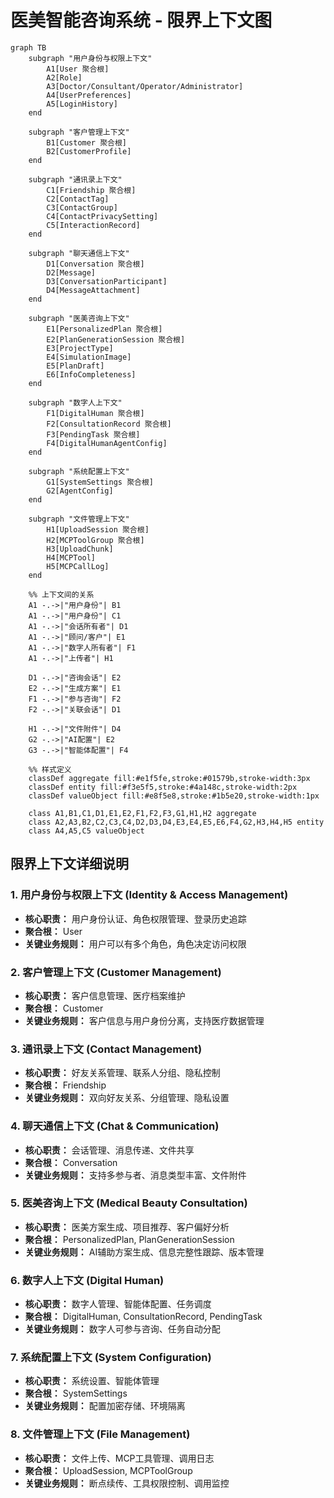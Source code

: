 # 医美智能咨询系统 - 限界上下文图

```mermaid
graph TB
    subgraph "用户身份与权限上下文"
        A1[User 聚合根]
        A2[Role]
        A3[Doctor/Consultant/Operator/Administrator]
        A4[UserPreferences]
        A5[LoginHistory]
    end

    subgraph "客户管理上下文"
        B1[Customer 聚合根]
        B2[CustomerProfile]
    end

    subgraph "通讯录上下文"
        C1[Friendship 聚合根]
        C2[ContactTag]
        C3[ContactGroup]
        C4[ContactPrivacySetting]
        C5[InteractionRecord]
    end

    subgraph "聊天通信上下文"
        D1[Conversation 聚合根]
        D2[Message]
        D3[ConversationParticipant]
        D4[MessageAttachment]
    end

    subgraph "医美咨询上下文"
        E1[PersonalizedPlan 聚合根]
        E2[PlanGenerationSession 聚合根]
        E3[ProjectType]
        E4[SimulationImage]
        E5[PlanDraft]
        E6[InfoCompleteness]
    end

    subgraph "数字人上下文"
        F1[DigitalHuman 聚合根]
        F2[ConsultationRecord 聚合根]
        F3[PendingTask 聚合根]
        F4[DigitalHumanAgentConfig]
    end

    subgraph "系统配置上下文"
        G1[SystemSettings 聚合根]
        G2[AgentConfig]
    end

    subgraph "文件管理上下文"
        H1[UploadSession 聚合根]
        H2[MCPToolGroup 聚合根]
        H3[UploadChunk]
        H4[MCPTool]
        H5[MCPCallLog]
    end

    %% 上下文间的关系
    A1 -.->|"用户身份"| B1
    A1 -.->|"用户身份"| C1
    A1 -.->|"会话所有者"| D1
    A1 -.->|"顾问/客户"| E1
    A1 -.->|"数字人所有者"| F1
    A1 -.->|"上传者"| H1

    D1 -.->|"咨询会话"| E2
    E2 -.->|"生成方案"| E1
    F1 -.->|"参与咨询"| F2
    F2 -.->|"关联会话"| D1

    H1 -.->|"文件附件"| D4
    G2 -.->|"AI配置"| E2
    G3 -.->|"智能体配置"| F4

    %% 样式定义
    classDef aggregate fill:#e1f5fe,stroke:#01579b,stroke-width:3px
    classDef entity fill:#f3e5f5,stroke:#4a148c,stroke-width:2px
    classDef valueObject fill:#e8f5e8,stroke:#1b5e20,stroke-width:1px

    class A1,B1,C1,D1,E1,E2,F1,F2,F3,G1,H1,H2 aggregate
    class A2,A3,B2,C2,C3,C4,D2,D3,D4,E3,E4,E5,E6,F4,G2,H3,H4,H5 entity
    class A4,A5,C5 valueObject
```

## 限界上下文详细说明

### 1. 用户身份与权限上下文 (Identity & Access Management)
- **核心职责：** 用户身份认证、角色权限管理、登录历史追踪
- **聚合根：** User
- **关键业务规则：** 用户可以有多个角色，角色决定访问权限

### 2. 客户管理上下文 (Customer Management)  
- **核心职责：** 客户信息管理、医疗档案维护
- **聚合根：** Customer
- **关键业务规则：** 客户信息与用户身份分离，支持医疗数据管理

### 3. 通讯录上下文 (Contact Management)
- **核心职责：** 好友关系管理、联系人分组、隐私控制
- **聚合根：** Friendship
- **关键业务规则：** 双向好友关系、分组管理、隐私设置

### 4. 聊天通信上下文 (Chat & Communication)
- **核心职责：** 会话管理、消息传递、文件共享
- **聚合根：** Conversation
- **关键业务规则：** 支持多参与者、消息类型丰富、文件附件

### 5. 医美咨询上下文 (Medical Beauty Consultation)
- **核心职责：** 医美方案生成、项目推荐、客户偏好分析
- **聚合根：** PersonalizedPlan, PlanGenerationSession
- **关键业务规则：** AI辅助方案生成、信息完整性跟踪、版本管理

### 6. 数字人上下文 (Digital Human)
- **核心职责：** 数字人管理、智能体配置、任务调度
- **聚合根：** DigitalHuman, ConsultationRecord, PendingTask
- **关键业务规则：** 数字人可参与咨询、任务自动分配

### 7. 系统配置上下文 (System Configuration)
- **核心职责：** 系统设置、智能体管理
- **聚合根：** SystemSettings
- **关键业务规则：** 配置加密存储、环境隔离

### 8. 文件管理上下文 (File Management)
- **核心职责：** 文件上传、MCP工具管理、调用日志
- **聚合根：** UploadSession, MCPToolGroup
- **关键业务规则：** 断点续传、工具权限控制、调用监控
